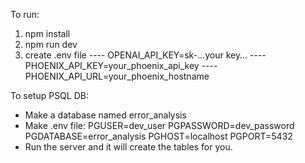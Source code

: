To run:
1. npm install
2. npm run dev
3. create .env file
---- OPENAI_API_KEY=sk-…your key…
---- PHOENIX_API_KEY=your_phoenix_api_key
---- PHOENIX_API_URL=your_phoenix_hostname

To setup PSQL DB:
- Make a database named error_analysis
- Make .env file:
    PGUSER=dev_user
    PGPASSWORD=dev_password
    PGDATABASE=error_analysis
    PGHOST=localhost
    PGPORT=5432
- Run the server and it will create the tables for you.